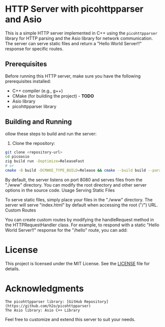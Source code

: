 # HTTP Server with picohttpparser and Asio

This is a simple HTTP server implemented in C++ using the `picohttpparser` library for HTTP parsing and the Asio library for network communication. The server can serve static files and return a "Hello World Server!!" response for specific routes.

## Prerequisites

Before running this HTTP server, make sure you have the following prerequisites installed:

- C++ compiler (e.g., g++)
- CMake (for building the project) - **TODO**
- Asio library
- picohttpparser library

## Building and Running

ollow these steps to build and run the server:

1. Clone the repository:

```sh
git clone <repository-url>
cd picoasio
zig build run -Doptimize=ReleaseFast
# or
cmake -B build -DCMAKE_TYPE_BUILD=Release && cmake --build build --parallel
```
By default, the server listens on port 8080 and serves files from the "./www" directory. You can modify the root directory and other server options in the source code.
Usage Serving Static Files

To serve static files, simply place your files in the "./www" directory. The server will serve "index.html" by default when accessing the root ("/") URL.
Custom Routes

You can create custom routes by modifying the handleRequest method in the HTTPRequestHandler class. For example, to respond with a static "Hello World Server!!" response for the "/hello" route, you can add:

# License

This project is licensed under the MIT License. See the [LICENSE](LICENSE) file for details.

# Acknowledgments

    The picohttpparser library: [GitHub Repository](https://github.com/h2o/picohttpparser)
    The Asio library: Asio C++ Library

Feel free to customize and extend this server to suit your needs.
